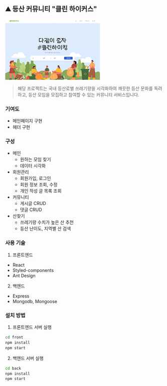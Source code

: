 ## ⛰ 등산 커뮤니티 "클린 하이커스"

![](./preview.gif)

> 해당 프로젝트는 국내 등산로별 쓰레기량을 시각화하여 깨끗한 등산 문화를 독려하고, 등산 모임을 모집하고 참여할 수 있는 커뮤니티 서비스입니다.

### 기여도

- 메인페이지 구현
- 헤더 구현

### 구성

- 메인
  - 원하는 모임 찾기
  - 데이터 시각화
- 회원관리
  - 회원가입, 로그인
  - 회원 정보 조회, 수정
  - 개인 작성 글 목록 조회
- 커뮤니티
  - 게시글 CRUD
  - 댓글 CRUD
- 산찾기
  - 쓰레기량 수치가 높은 산 추천
  - 등산 난이도, 지역별 산 검색
  
### 사용 기술

1. 프론트엔드

- React
- Styled-components
- Ant Design

2. 백엔드

- Express
- Mongodb, Mongoose

### 설치 방법

1. 프론트엔드 서버 실행

```bash
cd front
npm install
npm start
```

2. 백엔드 서버 실행

```bash
cd back
npm install
npm start
```
